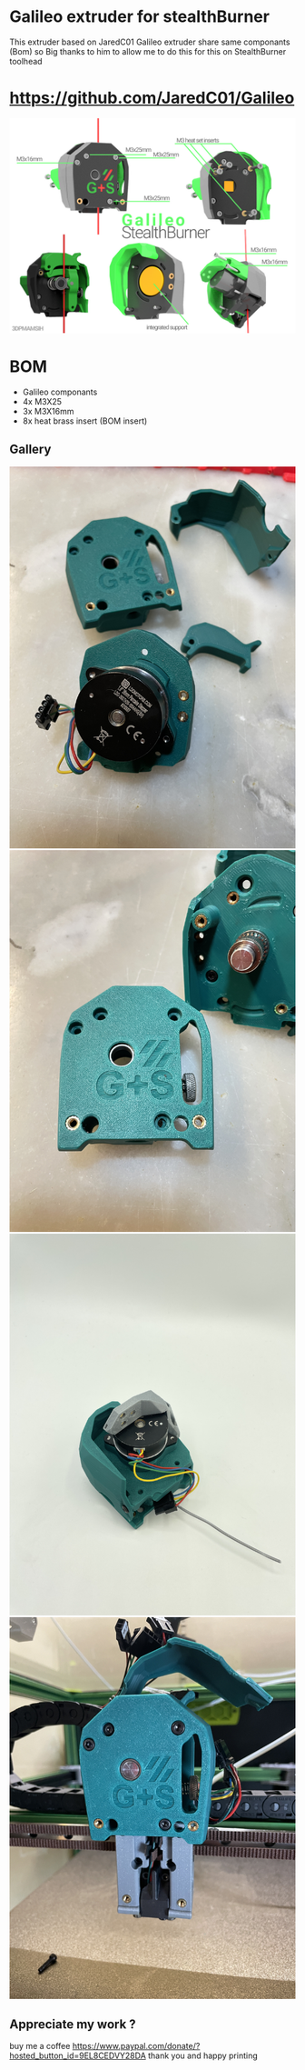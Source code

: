 # Galileo extruder for stealthBurner
This extruder based on JaredC01 Galileo extruder share same componants (Bom) so Big thanks to him to allow me to do this for this on StealthBurner toolhead  

# https://github.com/JaredC01/Galileo


![Galileo-SB.jpg](imge/Galileo-SB.jpg)

# BOM 
- Galileo componants 
- 4x M3X25
- 3x M3X16mm 
- 8x heat brass insert (BOM insert)

## Gallery
<img width="750" src="imge/06.JPG">
<img width="600" src="imge/11.JPG">
<img width="600" src="imge/12.JPG">
<img width="600" src="imge/13.JPG">


## Appreciate my work ?

buy me a coffee 
https://www.paypal.com/donate/?hosted_button_id=9EL8CEDVY28DA
thank you and happy printing 
